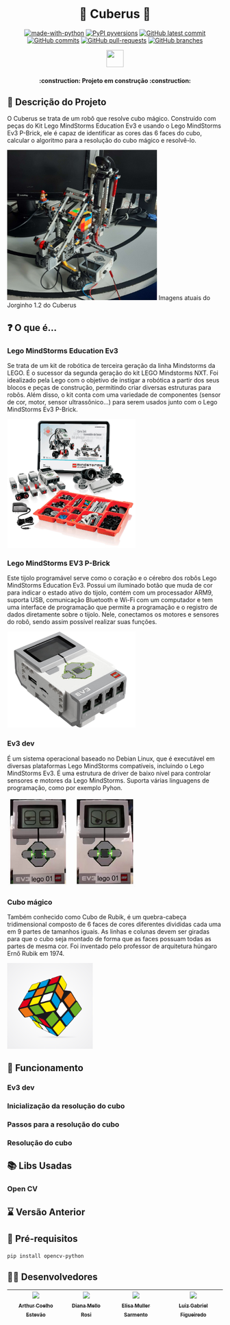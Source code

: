 <h1 align= "center"> 🎲 Cuberus 🤖 </h1>


<div align="center">
    
[![made-with-python](https://img.shields.io/badge/Made%20with-Python-1f425f.svg)](https://www.python.org/)
[![PyPI pyversions](https://img.shields.io/pypi/pyversions/ansicolortags.svg)](https://pypi.python.org/pypi/ansicolortags/)
[![GitHub latest commit](https://badgen.net/github/last-commit/erufes/mao-mimica)](https://GitHub.com/erufes/cuberus-jorginho/commit/)
[![GitHub commits](https://badgen.net/github/commits/erufes/mao-mimica)](https://GitHub.com/erufes/cuberus-jorginho/commit/)
[![GitHub pull-requests](https://img.shields.io/github/issues-pr/erufes/mao-mimica)](https://GitHub.com/erufes/cuberus-jorginho/pull/)
[![GitHub branches](https://badgen.net/github/branches/erufes/mao-mimica)](https://github.com/erufes/cuberus-jorginho/)

<img loading="lazy" src="https://cdn.jsdelivr.net/gh/devicons/devicon/icons/python/python-original.svg" width="40" height="40"/> 

</div>

<h4 align="center"> 
    :construction:  Projeto em construção  :construction:
</h4>

## 📝 Descrição do Projeto
O Cuberus se trata de um robô que resolve cubo mágico. Construído com peças do Kit Lego MindStorms Education Ev3 e usando o Lego MindStorms Ev3 P-Brick, ele é capaz de identificar as cores das 6 faces do cubo, 
calcular o algoritmo para a resolução do cubo mágico e resolvê-lo.

<img loading="lazy" src="https://github.com/erufes/cuberus-jorginho/blob/main/to_readme/imagens/cuberusAtual.jpg" width="350"  height="350"/> 
Imagens atuais do Jorginho 1.2 do Cuberus

## ❓ O que é...
### Lego MindStorms Education Ev3
Se trata de um kit de robótica de terceira geração da linha Mindstorms da LEGO. É o sucessor da segunda geração do kit LEGO Mindstorms NXT. Foi idealizado pela Lego com o objetivo de instigar a robótica a partir dos 
seus blocos e peças de construção, permitindo criar diversas estruturas para robôs. Além disso, o kit conta com uma variedade de componentes (sensor de cor, motor, sensor ultrassônico...) para serem usados junto com 
o Lego MindStorms Ev3 P-Brick.

<img loading="lazy" src="https://github.com/erufes/cuberus-jorginho/blob/main/to_readme/imagens/kitLegoEdu.jpg" width="300"  height="300"/> 

### Lego MindStorms EV3 P-Brick
Este tijolo programável serve como o coração e o cérebro dos robôs Lego MindStorms Education Ev3. Possui um iluminado botão que muda de cor para indicar o estado ativo do tijolo, contém com um processador ARM9, suporta USB, 
comunicação Bluetooth e Wi-Fi com um computador e tem uma interface de programação que permite a programação e o registro de dados diretamente sobre o tijolo. Nele, conectamos os motores e sensores do robô, sendo assim 
possível realizar suas funções.

<img loading="lazy" src="https://github.com/erufes/cuberus-jorginho/blob/main/to_readme/imagens/ev3.jpeg" width="300"  height="225"/> 

### Ev3 dev
É um sistema operacional baseado no Debian Linux, que é executável em diversas plataformas Lego MindStorms compatíveis, incluindo o Lego MindStorms Ev3. É uma estrutura de driver de baixo nível para controlar sensores e motores
da Lego MindStorms. Suporta várias linguagens de programação, como por exemplo Pyhon. 

<img loading="lazy" src="https://github.com/erufes/cuberus-jorginho/blob/main/to_readme/imagens/ev3Dev.png" width="300"  height="208,68"/> 

### Cubo mágico
Também conhecido como Cubo de Rubik, é um quebra-cabeça tridimensional composto de 6 faces de cores diferentes divididas cada uma em 9 partes de tamanhos iguais. As linhas e colunas devem ser giradas para que o cubo seja 
montado de forma que as faces possuam todas as partes de mesma cor. Foi inventado pelo professor de arquitetura húngaro Ernő Rubik em 1974. 

<img loading="lazy" src="https://github.com/erufes/cuberus-jorginho/blob/main/to_readme/imagens/cuboMagicoLogo.jpg" width="200"  height="200"/> 

## 👾 Funcionamento
### Ev3 dev

### Inicialização da resolução do cubo

### Passos para a resolução do cubo

### Resolução do cubo

## 📚 Libs Usadas
### Open CV

## ⌛ Versão Anterior

## 📌 Pré-requisitos

`pip install opencv-python`

## 👨‍💻 Desenvolvedores
| [<img loading="lazy" src="https://avatars.githubusercontent.com/u/56831082?v=4" width=115><br><sub>Arthur Coelho Estevão</sub>](https://github.com/arthurcoelho442) | [<img loading="lazy" src="https://avatars.githubusercontent.com/u/136736744?v=4" width=115><br><sub>Diana Mello Rosi</sub>](https://github.com/dianamross) | [<img loading="lazy" src="https://avatars.githubusercontent.com/u/136653897?v=4" width=115><br><sub>Elisa Muller Sarmento</sub>](https://github.com/BeWSM) | [<img loading="lazy" src="https://avatars.githubusercontent.com/u/91852564?v=4" width=115><br><sub>Luiz Gabriel Figueiredo</sub>](https://github.com/LGFigueiredoC) |
| :---: | :---: | :---: | :---: |


